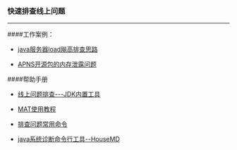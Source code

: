 ### 快速排查线上问题
---

####工作案例：

* [java服务器load飚高排查思路](java服务器load飚高排查思路.md)

* [APNS开源包的内存泄露问题](http://blog.csdn.net/itomge/article/details/48803575)


####帮助手册

* [线上问题排查---JDK内置工具](http://blog.csdn.net/itomge/article/details/9904555)

* [MAT使用教程](http://blog.csdn.net/itomge/article/details/48719527)

* [排查问题常用命令](排查问题常用命令.md)

* [java系统诊断命令行工具--HouseMD](https://github.com/CSUG/HouseMD)